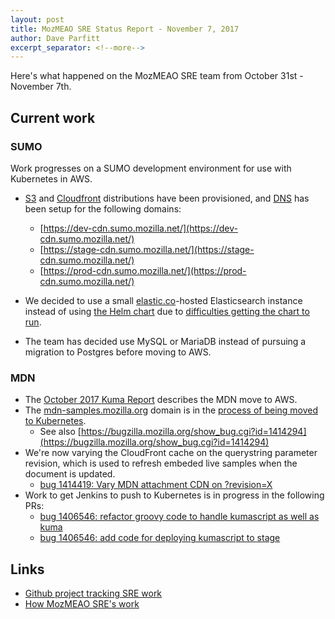 ```yaml
---
layout: post
title: MozMEAO SRE Status Report - November 7, 2017
author: Dave Parfitt
excerpt_separator: <!--more-->
---
```


Here's what happened on the MozMEAO SRE team from October 31st - November 7th.

<!--more-->

## Current work

### SUMO

Work progresses on a SUMO development environment for use with Kubernetes in AWS.

- [S3](https://github.com/mozilla/kitsune/issues/2933) and [Cloudfront](https://github.com/mozilla/kitsune/issues/2934) distributions have been provisioned, and [DNS](https://github.com/mozilla/kitsune/issues/2899#issuecomment-342610541) has been setup for the following domains:
    - [https://dev-cdn.sumo.mozilla.net/](https://dev-cdn.sumo.mozilla.net/)
    - [https://stage-cdn.sumo.mozilla.net/](https://stage-cdn.sumo.mozilla.net/)
    - [https://prod-cdn.sumo.mozilla.net/](https://prod-cdn.sumo.mozilla.net/)

- We decided to use a small [elastic.co](https://cloud.elastic.co)-hosted Elasticsearch instance instead of using [the Helm chart](https://github.com/kubernetes/charts/tree/master/incubator/elasticsearch) due to [difficulties getting the chart to run](https://github.com/mozilla/kitsune/issues/2936#issuecomment-341722552).
- The team has decided use MySQL or MariaDB instead of pursuing a migration to Postgres before moving to AWS.

### MDN 

- The [October 2017 Kuma Report](https://mozilla.github.io/meao/2017/11/07/kuma-report/) describes the MDN move to AWS.
- The [mdn-samples.mozilla.org]() domain is in the [process of being moved to Kubernetes](https://github.com/mdn/samples-server/pull/47).
    - See also [https://bugzilla.mozilla.org/show_bug.cgi?id=1414294](https://bugzilla.mozilla.org/show_bug.cgi?id=1414294)
- We're now varying the CloudFront cache on the querystring parameter revision, which is used to refresh embeded live samples when the document is updated. 
    - [bug 1414419: Vary MDN attachment CDN on ?revision=X](https://github.com/mozmeao/infra/pull/639)
- Work to get Jenkins to push to Kubernetes is in progress in the following PRs:
    - [bug 1406546: refactor groovy code to handle kumascript as well as kuma](https://github.com/mozilla/kuma/pull/4503)
    - [bug 1406546: add code for deploying kumascript to stage](https://github.com/mdn/kumascript/pull/395)

## Links

- [Github project tracking SRE work](https://github.com/mozmar/infra/projects/2)
- [How MozMEAO SRE's work](https://github.com/mozmar/infra/blob/master/docs/how_we_work.md)
